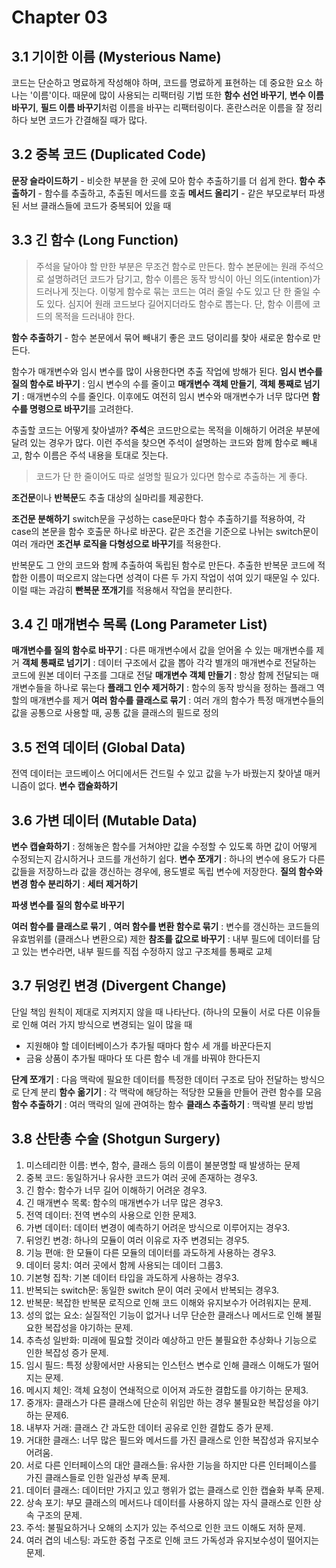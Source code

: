 # Chapter 03

## 3.1 기이한 이름 (Mysterious Name)
코드는 단순하고 명료하게 작성해야 하며, 코드를 명료하게 표현하는 데 중요한 요소 하나는 '이름'이다.
때문에 많이 사용되는 리팩터링 기법 또한 **함수 선언 바꾸기**, **변수 이름 바꾸기**, **필드 이름 바꾸기**처럼 이름을 바꾸는 리팩터링이다.
혼란스러운 이름을 잘 정리하다 보면 코드가 간결해질 때가 많다.

## 3.2 중복 코드 (Duplicated Code)
**문장 슬라이드하기**
    - 비슷한 부분을 한 곳에 모아 함수 추출하기를 더 쉽게 한다.
**함수 추출하기**
    - 함수를 추출하고, 추출된 메서드를 호출
**메서드 올리기**
    - 같은 부모로부터 파생된 서브 클래스들에 코드가 중복되어 있을 때

## 3.3 긴 함수 (Long Function)
>주석을 달아야 할 만한 부분은 무조건 함수로 만든다. 
>함수 본문에는 원래 주석으로 설명하려던 코드가 담기고, 함수 이름은 동작 방식이 아닌 의도(intention)가 드러나게 짓는다.
>이렇게 함수로 묶는 코드는 여러 줄일 수도 있고 단 한 줄일 수도 있다. 심지어 원래 코드보다 길어지더라도 함수로 뽑는다.
>단, 함수 이름에 코드의 목적을 드러내야 한다.

**함수 추출하기**
    - 함수 본문에서 묶어 빼내기 좋은 코드 덩이리를 찾아 새로운 함수로 만든다.

함수가 매개변수와 임시 변수를 많이 사용한다면 추출 작업에 방해가 된다.
    **임시 변수를 질의 함수로 바꾸기** : 임시 변수의 수를 줄이고
    **매개변수 객체 만들기**, **객체 통째로 넘기기** : 매개변수의 수를 줄인다.
    이후에도 여전히 임시 변수와 매개변수가 너무 많다면 **함수를 명령으로 바꾸기**를 고려한다.

추출할 코드는 어떻게 찾아낼까?
**주석**은 코드만으로는 목적을 이해하기 어려운 부분에 달려 있는 경우가 많다. 
이런 주석을 찾으면 주석이 설명하는 코드와 함께 함수로 빼내고, 함수 이름은 주석 내용을 토대로 짓는다.
>코드가 단 한 줄이어도 따로 설명할 필요가 있다면 함수로 추출하는 게 좋다.

**조건문**이나 **반복문**도 추출 대상의 실마리를 제공한다.

**조건문 분해하기**
switch문을 구성하는 case문마다 함수 추출하기를 적용하여, 각 case의 본문을 함수 호출문 하나로 바꾼다.
같은 조건을 기준으로 나뉘는 switch문이 여러 개라면 **조건부 로직을 다형성으로 바꾸기**를 적용한다.

반복문도 그 안의 코드와 함께 추출하여 독립된 함수로 만든다.
추출한 반복문 코드에 적합한 이름이 떠오르지 않는다면 성격이 다른 두 가지 작업이 섞여 있기 때문일 수 있다.
이럴 때는 과감히 **빤복문 쪼개기**를 적용해서 작업을 분리한다.


## 3.4 긴 매개변수 목록 (Long Parameter List)
**매개변수를 질의 함수로 바꾸기** : 다른 매개변수에서 값을 얻어올 수 있는 매개변수를 제거
**객체 통째로 넘기기** : 데이터 구조에서 값을 뽑아 각각 별개의 매개변수로 전달하는 코드에 원본 데이터 구조를 그대로 전달
**매개변수 객체 만들기** : 항상 함께 전달되는 매개변수들을 하나로 묶는다
**플래그 인수 제거하기** : 함수의 동작 방식을 정하는 플래그 역할의 매개변수를 제거
**여러 함수를 클래스로 묶기** : 여러 개의 함수가 특정 매개변수들의 값을 공통으로 사용할 때, 공통 값을 클래스의 필드로 정의


## 3.5 전역 데이터 (Global Data)
전역 데이터는 코드베이스 어디에서든 건드릴 수 있고 값을 누가 바꿨는지 찾아낼 매커니즘이 없다.
**변수 캡슐화하기** 

## 3.6 가변 데이터 (Mutable Data)
**변수 캡슐화하기** : 정해놓은 함수를 거쳐야만 값을 수정할 수 있도록 하면 값이 어떻게 수정되는지 감시하거나 코드를 개선하기 쉽다.
**변수 쪼개기** : 하나의 변수에 용도가 다른 값들을 저장하느라 값을 갱신하는 경우에, 용도별로 독립 변수에 저장한다.
**질의 함수와 변경 함수 분리하기** : 
**세터 제거하기**

**파생 변수를 질의 함수로 바꾸기**

**여러 함수를 클래스로 묶기** , **여러 함수를 변환 함수로 묶기**  : 변수를 갱신하는 코드들의 유효범위를 (클래스나 변환으로) 제한
**참조를 값으로 바꾸기** : 내부 필드에 데이터를 담고 있는 변수라면, 내부 필드를 직접 수정하지 않고 구조체를 통째로 교체


## 3.7 뒤엉킨 변경 (Divergent Change)
단일 책임 원칙이 제대로 지켜지지 않을 때 나타난다. (하나의 모듈이 서로 다른 이유들로 인해 여러 가지 방식으로 변경되는 일이 많을 때
- 지원해야 할 데이터베이스가 추가될 때마다 함수 세 개를 바꾼다든지
- 금융 상품이 추가될 때마다 또 다른 함수 네 개를 바꿔야 한다든지

**단계 쪼개기** : 다음 맥락에 필요한 데이터를 특정한 데이터 구조로 담아 전달하는 방식으로 단계 분리
**함수 옮기기** : 각 맥락에 해당하는 적당한 모듈을 만들어 관련 함수를 모음
**함수 추출하기** : 여러 맥락의 일에 관여하는 함수
**클래스 추출하기** : 맥락별 분리 방법


## 3.8 산탄총 수술 (Shotgun Surgery)




1. 미스테리한 이름: 변수, 함수, 클래스 등의 이름이 불분명할 때 발생하는 문제
2. 중복 코드: 동일하거나 유사한 코드가 여러 곳에 존재하는 경우3.
3. 긴 함수: 함수가 너무 길어 이해하기 어려운 경우3.
4. 긴 매개변수 목록: 함수의 매개변수가 너무 많은 경우3.
5. 전역 데이터: 전역 변수의 사용으로 인한 문제3.
6. 가변 데이터: 데이터 변경이 예측하기 어려운 방식으로 이루어지는 경우3.
7. 뒤엉킨 변경: 하나의 모듈이 여러 이유로 자주 변경되는 경우5.
8. 기능 편애: 한 모듈이 다른 모듈의 데이터를 과도하게 사용하는 경우3.
9. 데이터 뭉치: 여러 곳에서 함께 사용되는 데이터 그룹3.
10. 기본형 집착: 기본 데이터 타입을 과도하게 사용하는 경우3.
11. 반복되는 switch문: 동일한 switch 문이 여러 곳에서 반복되는 경우3.
12. 반복문: 복잡한 반복문 로직으로 인해 코드 이해와 유지보수가 어려워지는 문제.
13. 성의 없는 요소: 실질적인 기능이 없거나 너무 단순한 클래스나 메서드로 인해 불필요한 복잡성을 야기하는 문제.
14. 추측성 일반화: 미래에 필요할 것이라 예상하고 만든 불필요한 추상화나 기능으로 인한 복잡성 증가 문제. 
15. 임시 필드: 특정 상황에서만 사용되는 인스턴스 변수로 인해 클래스 이해도가 떨어지는 문제. 
16. 메시지 체인: 객체 요청이 연쇄적으로 이어져 과도한 결합도를 야기하는 문제3. 
17. 중개자: 클래스가 다른 클래스에 단순히 위임만 하는 경우 불필요한 복잡성을 야기하는 문제6. 
18. 내부자 거래: 클래스 간 과도한 데이터 공유로 인한 결합도 증가 문제. 
19. 거대한 클래스: 너무 많은 필드와 메서드를 가진 클래스로 인한 복잡성과 유지보수 어려움. 
20. 서로 다른 인터페이스의 대안 클래스들: 유사한 기능을 하지만 다른 인터페이스를 가진 클래스들로 인한 일관성 부족 문제. 
21. 데이터 클래스: 데이터만 가지고 있고 행위가 없는 클래스로 인한 캡슐화 부족 문제. 
22. 상속 포기: 부모 클래스의 메서드나 데이터를 사용하지 않는 자식 클래스로 인한 상속 구조의 문제. 
23. 주석: 불필요하거나 오해의 소지가 있는 주석으로 인한 코드 이해도 저하 문제. 
24. 여러 겹의 네스팅: 과도한 중첩 구조로 인해 코드 가독성과 유지보수성이 떨어지는 문제.

